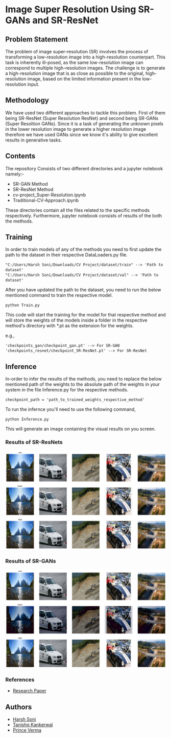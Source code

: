 
# Image Super Resolution Using SR-GANs and SR-ResNet

## Problem Statement
The problem of image super-resolution (SR) involves the process of transforming a low-resolution image into a high-resolution counterpart. This task is inherently ill-posed, as the same low-resolution image can correspond to multiple high-resolution images. The challenge is to generate a high-resolution image that is as close as possible to the original, high-resolution image, based on the limited information present in the low-resolution input.

## Methodology
We have used two different approaches to tackle this problem. First of them being SR-ResNet (Super Resolution ResNet) and second being SR-GANs (Super Resoltion GANs). Since it is a task of generating the unknown pixels in the lower resolution image to generate a higher resolution image therefore we have used GANs since we know it's ability to give excellent results in generative tasks.


## Contents
The repository Consists of two different directories and a jupyter notebook namely:-
- SR-GAN Method
- SR-ResNet Method
- cv-project_Super-Resolution.ipynb
- Traditional-CV-Approach.ipynb

These directories contain all the files related to the specific methods respectively. Furthermore, jupyter notebook consists of results of the both the methods.


## Training
In order to train models of any of the methods you need to first update the path to the dataset in their respective DataLoaders.py file.

```
"C:/Users/Harsh Soni/Downloads/CV Project/dataset/train" --> 'Path to dataset'
"C:/Users/Harsh Soni/Downloads/CV Project/dataset/val" --> 'Path to dataset'
```

After you have updated the path to the dataset, you need to run the below mentioned command to train the respective model.

```
python Train.py
```
This code will start the training for the model for that respective method and will store the weights of the models inside a folder in the respective method's directory with *.pt as the extension for the weights.

e.g.,
```
'checkpoints_gan/checkpoint_gan.pt' --> For SR-GAN
'checkpoints_resnet/checkpoint_SR-ResNet.pt' --> For SR-ResNet
```


## Inference
In-order to infer the results of the methods, you need to replace the below mentioned path of the weights to the absolute path of the weights in your system in the file Inference.py for the respective methods.

```
checkpoint_path = 'path_to_trained_weights_respective_method'
```

To run the infernce you'll need to use the following command,
```
python Inference.py
```
This will generate an image containing the visual results on you screen.

### Results of SR-ResNets
<img src="SR-ResNet Method/Results.png" >

### Results of SR-GANs
<img src="SR-GAN Method/Results.png" >

### References
- [Research Paper](https://arxiv.org/pdf/1609.04802)

## Authors
- [Harsh Soni](https://github.com/Harsh200112)
- [Tanishq Kankerwal](https://github.com/B21BB032)
- [Prince Verma](https://github.com/Princeverma3844)